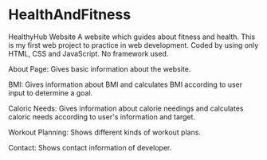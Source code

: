 # HealthAndFitness

HealthyHub Website
A website which guides about fitness and health. This is my first web project to practice in web development. Coded by using only HTML, CSS and JavaScript. No framework used.

About Page:
Gives basic information about the website.

BMI:
Gives information about BMI and calculates BMI according to user input to determine a goal.

Caloric Needs:
Gives information about calorie needings and calculates caloric needs according to user's information and target.

Workout Planning:
Shows different kinds of workout plans.

Contact:
Shows contact information of developer.
